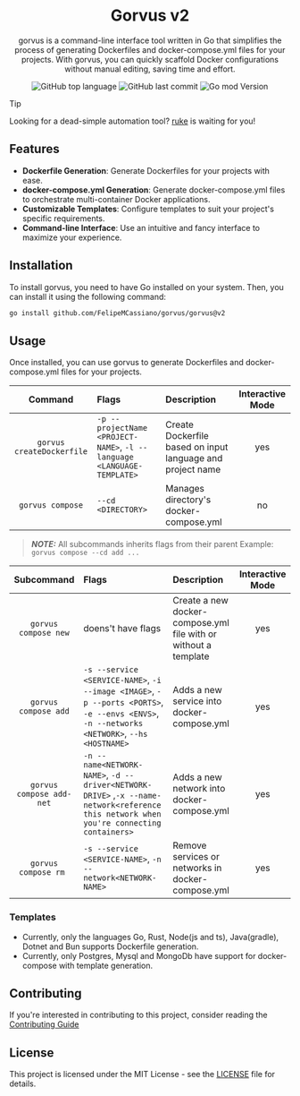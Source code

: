 <div align='center'>
  <h1>Gorvus v2</h1>
  <p>gorvus is a command-line interface tool written in Go that simplifies the process of generating Dockerfiles and docker-compose.yml files for your projects. With gorvus, you can quickly scaffold Docker configurations without manual editing, saving time and effort.</p>
  <img src='https://img.shields.io/github/languages/top/FelipeMCassiano/gorvus' alt='GitHub top language' />
  <img src='https://img.shields.io/github/last-commit/FelipeMCassiano/gorvus' alt='GitHub last commit' />
  <img src= 'https://img.shields.io/github/go-mod/go-version/FelipeMCassiano/gorvus' alt='Go mod Version'/>
</div>

> [!TIP]
> Looking for a dead-simple automation tool? [ruke](https://github.com/kauefraga/ruke) is waiting for you!

## Features

- **Dockerfile Generation**: Generate Dockerfiles for your projects with ease.
- **docker-compose.yml Generation**: Generate docker-compose.yml files to orchestrate multi-container Docker applications.
- **Customizable Templates**: Configure templates to suit your project's specific requirements.
- **Command-line Interface**: Use an intuitive and fancy interface to maximize your experience.

## Installation

To install gorvus, you need to have Go installed on your system. Then, you can install it using the following command:

```bash
go install github.com/FelipeMCassiano/gorvus/gorvus@v2
```
## Usage

Once installed, you can use gorvus to generate Dockerfiles and docker-compose.yml files for your projects.

| Command | Flags | Description | Interactive Mode|
| :---: | :--- | :--- | :---:|
| `gorvus createDockerfile` | `-p --projectName <PROJECT-NAME>`, `-l --language <LANGUAGE-TEMPLATE>` |  Create Dockerfile based on input language and project name | yes |
| `gorvus compose` | `--cd <DIRECTORY>` | Manages directory's docker-compose.yml | no |


> **_NOTE:_** All subcommands inherits flags from their parent
> Example: `gorvus compose --cd add ...`

| Subcommand | Flags | Description | Interactive Mode |
| :-----: | :--- | :--- | :---: |
| `gorvus compose new` | doens't have flags | Create a new docker-compose.yml file with or without a template | yes |
| `gorvus compose add` | `-s --service <SERVICE-NAME>`, `-i --image <IMAGE>`, `-p --ports <PORTS>`, `-e --envs <ENVS>`, `-n --networks <NETWORK>`, `--hs <HOSTNAME>` | Adds a new service into docker-compose.yml | yes |
| `gorvus compose add-net` | `-n --name<NETWORK-NAME>`, `-d --driver<NETWORK-DRIVE>` ,`-x --name-network<reference this network when you're connecting containers>` | Adds a new network into docker-compose.yml | yes |
| `gorvus compose rm ` | `-s --service <SERVICE-NAME>`, `-n --network<NETWORK-NAME>` | Remove services or networks in docker-compose.yml | yes |

### Templates
- Currently, only the languages Go, Rust, Node(js and ts), Java(gradle), Dotnet and Bun supports Dockerfile generation.
-  Currently, only Postgres, Mysql and MongoDb have support for docker-compose with template generation.

## Contributing

If you're interested in contributing to this project, consider reading the [Contributing Guide](CONTRIBUTING.md)

## License

This project is licensed under the MIT License - see the [LICENSE](LICENSE) file for details.
